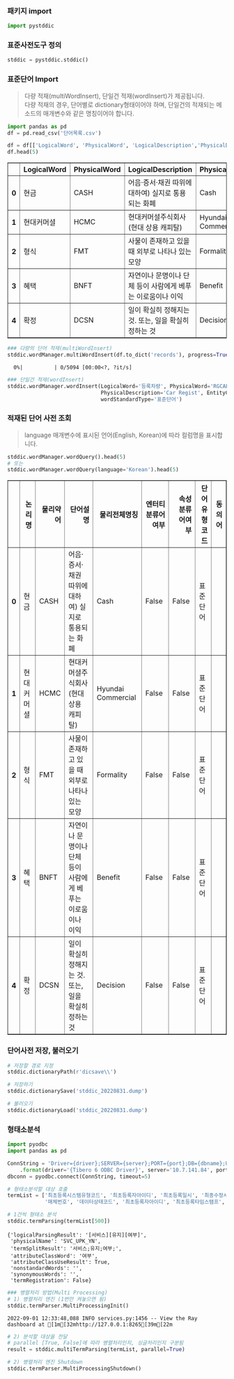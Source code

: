 ### 패키지 import


```python
import pystddic
```

### 표준사전도구 정의


```python
stddic = pystddic.stddic()
```

### 표준단어 Import
> 다량 적재(multiWordInsert), 단일건 적재(wordInsert)가 제공됩니다. <br>
> 다량 적재의 경우, 단어별로 dictionary형태이어야 하며, 단일건의 적재되는 메소드의 매개변수와 같은 명칭이어야 합니다. <br>


```python
import pandas as pd
df = pd.read_csv('단어목록.csv')

df = df[['LogicalWord', 'PhysicalWord', 'LogicalDescription','PhysicalDescription', 'EntityClassWord', 'AttributeClassWord', 'wordStandardType']]
df.head(5)
```

<table border="1" class="dataframe">
  <thead>
    <tr style="text-align: right;">
      <th></th>
      <th>LogicalWord</th>
      <th>PhysicalWord</th>
      <th>LogicalDescription</th>
      <th>PhysicalDescription</th>
      <th>EntityClassWord</th>
      <th>AttributeClassWord</th>
      <th>wordStandardType</th>
    </tr>
  </thead>
  <tbody>
    <tr>
      <th>0</th>
      <td>현금</td>
      <td>CASH</td>
      <td>어음·증서·채권 따위에 대하여) 실지로 통용되는 화폐</td>
      <td>Cash</td>
      <td>False</td>
      <td>False</td>
      <td>표준단어</td>
    </tr>
    <tr>
      <th>1</th>
      <td>현대커머셜</td>
      <td>HCMC</td>
      <td>현대커머셜주식회사(현대 상용 캐피탈)</td>
      <td>Hyundai Commercial</td>
      <td>False</td>
      <td>False</td>
      <td>표준단어</td>
    </tr>
    <tr>
      <th>2</th>
      <td>형식</td>
      <td>FMT</td>
      <td>사물이 존재하고 있을 때 외부로 나타나 있는 모양</td>
      <td>Formality</td>
      <td>False</td>
      <td>False</td>
      <td>표준단어</td>
    </tr>
    <tr>
      <th>3</th>
      <td>혜택</td>
      <td>BNFT</td>
      <td>자연이나 문명이나 단체 등이 사람에게 베푸는 이로움이나 이익</td>
      <td>Benefit</td>
      <td>False</td>
      <td>False</td>
      <td>표준단어</td>
    </tr>
    <tr>
      <th>4</th>
      <td>확정</td>
      <td>DCSN</td>
      <td>일이 확실히 정해지는 것. 또는, 일을 확실히 정하는 것</td>
      <td>Decision</td>
      <td>False</td>
      <td>False</td>
      <td>표준단어</td>
    </tr>
  </tbody>
</table>
</div>




```python
### 다량의 단어 적재(multiWordInsert)
stddic.wordManager.multiWordInsert(df.to_dict('records'), progress=True) 
```


      0%|          | 0/5094 [00:00<?, ?it/s]



```python
### 단일건 적재(wordInsert)
stddic.wordManager.wordInsert(LogicalWord='등록차량', PhysicalWord='RGCAR', LogicalDescription='차량이 등록되었다는 복합 단어', \
                              PhysicalDescription='Car Regist', EntityClassWord=False, AttributeClassWord=False, \
                              wordStandardType='표준단어')
```

### 적재된 단어 사전 조회
> language 매개변수에 표시된 언어(English, Korean)에 따라 컬럼명을 표시합니다.


```python
stddic.wordManager.wordQuery().head(5)
# 또는
stddic.wordManager.wordQuery(language='Korean').head(5)
```

<table border="1" class="dataframe">
  <thead>
    <tr style="text-align: right;">
      <th></th>
      <th>논리명</th>
      <th>물리약어</th>
      <th>단어설명</th>
      <th>물리전체명칭</th>
      <th>엔터티분류어여부</th>
      <th>속성분류어여부</th>
      <th>단어유형코드</th>
      <th>동의어</th>
    </tr>
  </thead>
  <tbody>
    <tr>
      <th>0</th>
      <td>현금</td>
      <td>CASH</td>
      <td>어음·증서·채권 따위에 대하여) 실지로 통용되는 화폐</td>
      <td>Cash</td>
      <td>False</td>
      <td>False</td>
      <td>표준단어</td>
      <td></td>
    </tr>
    <tr>
      <th>1</th>
      <td>현대커머셜</td>
      <td>HCMC</td>
      <td>현대커머셜주식회사(현대 상용 캐피탈)</td>
      <td>Hyundai Commercial</td>
      <td>False</td>
      <td>False</td>
      <td>표준단어</td>
      <td></td>
    </tr>
    <tr>
      <th>2</th>
      <td>형식</td>
      <td>FMT</td>
      <td>사물이 존재하고 있을 때 외부로 나타나 있는 모양</td>
      <td>Formality</td>
      <td>False</td>
      <td>False</td>
      <td>표준단어</td>
      <td></td>
    </tr>
    <tr>
      <th>3</th>
      <td>혜택</td>
      <td>BNFT</td>
      <td>자연이나 문명이나 단체 등이 사람에게 베푸는 이로움이나 이익</td>
      <td>Benefit</td>
      <td>False</td>
      <td>False</td>
      <td>표준단어</td>
      <td></td>
    </tr>
    <tr>
      <th>4</th>
      <td>확정</td>
      <td>DCSN</td>
      <td>일이 확실히 정해지는 것. 또는, 일을 확실히 정하는 것</td>
      <td>Decision</td>
      <td>False</td>
      <td>False</td>
      <td>표준단어</td>
      <td></td>
    </tr>
  </tbody>
</table>
</div>



### 단어사전 저장, 불러오기


```python
# 저장할 경로 지정
stddic.dictionaryPath(r'dicsave\\')
```


```python
# 저장하기
stddic.dictionarySave('stddic_20220831.dump')
```


```python
# 불러오기
stddic.dictionaryLoad('stddic_20220831.dump')
```

### 형태소분석


```python
import pyodbc
import pandas as pd

ConnString = 'Driver={driver};SERVER={server};PORT={port};DB={dbname};UID={uid};PWD={pwd};'\
    .format(driver='{Tibero 6 ODBC Driver}', server='10.7.141.84', port='1521', dbname='DATAWARE', uid='dtwareadm', pwd='Encore##5868')
dbconn = pyodbc.connect(ConnString, timeout=5)
```


```python
# 형태소분석할 대상 호출
termList = ['최초등록시스템유형코드', '최초등록자아이디', '최초등록일시', '최종수정시스템유형코드', '최종수정자아이디', '최종수정일시', '고객관리번호', '가입신청번호', '법인가입자번호', '고객유형코드', '회원신청유형코드', '계약번호', '레드멤버스보유차종코드', 'ALP카드유형코드', '모집채널코드', '모집인지점코드', '모집인명', '모집인사원번호', '접수일시', '최초등록일시', '최초등록자아이디', '최종수정일시', '최종수정자아이디', '가입신청번호', '상호명', '사업자등록번호', '법인등록번호', '고객유형코드', '대표자명', '직장우편번호', '직장주소', '직장상세주소', '직장건물관리번호', '직장전화지역통신사번호', '직장전화앞자리번호', '직장전화뒷자리번호', '담당자전화지역통신사번호', '담당자전화앞자리번호', '담당자전화뒷자리번호', '담당자휴대폰전화지역통신사번호', '담당자휴대폰전화앞자리번호', '담당자휴대폰전화뒷자리번호', '담당자이메일주소', '담당자직장명', '담당자부서명', '담당자직위명', '담당자명', '회원신청유형코드', '계약번호', '해약여부', '차대번호', '레드멤버스보유차종코드', '보유차종년월', '차량번호', '카드수령유형코드', 'DM수신여부', 'SMS수신여부', '마일리지SMS수신여부', '이메일수신여부', 'DM수신유형코드', '개인정보수집활용동의여부', '서류징구여부', '고객사인여부', 'ALP안내문수령채널코드', '카드신청유형코드', 'ALP카드유형코드', '현대카드번호', '모집채널코드', '모집인지점코드', '모집인명', '모집인사원번호', '접수일시', '현대카드신청서번호', '최초등록일시', '최초등록자아이디', '최종수정일시', '최종수정자아이디', '카드수령우편번호', '카드수령지주소', '카드수령지상세주소', '카드수령지건물관리번호', '회원고유번호', '직장참고주소', '카드수령지참고주소', '텔레마케팅수신동의여부', '광고성정보수신동의여부', '사업자등록번호', '상호명', '법인등록번호', '고객가입경로코드', '회원가입일시', '회원고유번호', '고객관리번호', '고객유형코드', '법인상태코드', '법인업체유형코드', '영리고객유형코드', '업체코드', '업종명', '대표자명', '업태명', '종목명', '법인사업자명', '직장우편번호', '직장주소', '직장상세주소', '직장주소수정일시', '직장주소수정시스템코드', '직장주소수정사원번호', '직장건물관리번호', '직장전화지역통신사번호', '직장전화앞자리번호', '직장전화뒷자리번호', '직장전화번호수정일시', '직장전화번호수정시스템코드', '직장전화번호수정사원번호', '기타전화지역통신사번호', '기타전화앞자리번호', '기타전화뒷자리번호', '담당자명', '담당자부서명', '담당자직위명', '담당자전화지역통신사번호', '담당자전화앞자리번호', '담당자전화뒷자리번호', '담당자휴대폰전화지역통신사번호', '담당자휴대폰전화앞자리번호', '담당자휴대폰전화뒷자리번호', '담당자이메일주소', '카드수령유형코드', 'DM수신여부', 'SMS수신여부', '마일리지SMS수신여부', '이메일수신여부', 'DM수신유형코드', '개인정보수집활용동의여부', '등록시스템유형코드', '최초등록자아이디', '최초등록일시', '수정시스템유형코드', '최종수정자아이디', '최종수정일시', '카드수령우편번호', '카드수령지주소', '카드수령지상세주소', '카드수령지건물관리번호', '고객식별번호', '직장참고주소', '카드수령지참고주소', '제휴사연계고객CI번호', '텔레마케팅수신동의여부', '광고성정보수신동의여부', '사업자등록번호', '수신유형코드', '수신여부', '최종수정시스템유형코드', '최종수정자아이디', '최종수정일시', '사업자등록번호', '회원고유번호', '수정이전대표자명', '수정이후대표자명', '최종수정시스템유형코드', '최종수정자아이디', '최종수정일시', '사업자등록번호', '수정이전법인번호', '수정이후법인번호', '최종수정시스템유형코드', '최종수정자아이디', '최종수정일시', '사업자등록번호', '수정이전상호명', '수정이후상호명', '최종수정시스템유형코드', '최종수정자아이디', '최종수정일시', '사업자등록번호', '법인전화번호유형코드', '법인전화지역통신사번호', '법인전화앞자리번호', '법인전화뒷자리번호', '최종수정시스템유형코드', '최종수정자아이디', '최종수정일시', '카드수령지유형코드', '최종수정시스템유형코드', '최종수정일시', '최종수정자아이디', '회원고유번호', '최신회원가입신청서번호', '카드요청유형코드', '회원고유번호', '고객관리번호', '카드수령자명', '직위명', '부서명', '배송방법코드', '발급요청카드수', '연락처유형코드', '연락처전화지역통신사번호', '연락처전화앞자리번호', '연락처전화뒷자리번호', '카드수령지유형코드', '카드수령지우편번호', '카드수령지주소', '카드수령지상세주소', '카드수령지참고주소', '카드수령지건물관리번호', '발급요청채널코드', '모집인지점코드', '모집인사원번호', '최초등록일시', '최초등록자아이디', '최종수정일시', '최종수정자아이디', 'ALP카드유형코드', '송수신문순번', '등록순번', '송수신문유형코드', '카드브랜드코드', '기준일시', '마일리지회원번호', '회원명', '카드수령유형코드', '자택주소우편번호', '자택주소', '자택상세주소', '직장우편번호', '직장주소', '직장상세주소', '최초등록일시', '최초등록자아이디', '최종수정일시', '최종수정자아이디', '회원고유번호', '자택참고주소', '직장참고주소', '자택건물관리번호', '직장건물관리번호', '요청번호', '마일리지회원번호암호화', '발송아이디', '회원고유번호', '고객관리번호', '회원명', '기본우편번호', '기본주소', '기본상세주소', '기본참고주소', '요청유형코드', '요청주소유형코드', '요청우편번호', '요청주소', '요청상세주소', '요청참고주소', '배송방법코드', '요청사유내용', '요청일시', '요청사원번호', '처리상태코드', '처리사유내용', '접수일시', '접수사원번호', '최초등록일시', '최초등록자아이디', '최종수정일시', '최종수정자아이디', '기본주소유형코드', '기본배송유형코드', '송수신문순번', '등록순번', '송수신문유형코드', '카드브랜드코드', '기준일시', '마일리지회원번호암호화', '반송일시', '반송사유코드', '사유내용', '최초등록일시', '최초등록자아이디', '최종수정일시', '최종수정자아이디', '회원고유번호', '배송방법유형코드', '송수신문순번', '등록순번', '송수신문유형코드', '카드브랜드코드', '기준일시', '마일리지회원번호암호화', '반송일시', '반송사유코드', '사유내용', '최초등록일시', '최초등록자아이디', '최종수정일시', '최종수정자아이디', '회원고유번호', '사업자등록번호', '주소유형코드', '우편번호', '과거도로명주소', '상세주소', '최종수정시스템유형코드', '최종수정자아이디', '최종수정일시', '건물관리번호', '참고주소', '사업자등록번호', '수정사업자등록번호', '고객관리번호', '수정고객관리번호', '작업설명내용', '최종수정자아이디', '최종수정일시', '상세내용', '사업자등록번호', '수정이전담당자명', '수정이후담당자명', '최종수정시스템유형코드', '최종수정자아이디', '최종수정일시', '회원고유번호', '담당자전화지역통신사번호', '담당자전화앞자리번호', '담당자전화뒷자리번호', '담당자이메일주소', '담당자휴대폰전화지역통신사번호', '담당자휴대폰전화앞자리번호', '담당자휴대폰전화뒷자리번호', '담당자부서명', '담당자직위명', '담당자명', '작업년월일', '탈퇴처리유형코드', '회원고유번호', '상태코드', '작업테이블번호', '작업테이블명', '작업수', '스팅어멤버십회원명', '수신자주소', '생년월일년월일', '성별코드', '전담정비업체코드', '사용여부', '최초등록자아이디', '최초등록일시', '최종수정자아이디', '최종수정일시', '휴대폰전화번호', '수정일시', '신청년월일', '신청순번', '마일리지서비스아이디', '마일리지가맹점아이디', '신청유형코드', '법인통장여부', '신청내용', '진행상태코드', '신청자명', '관리자코멘트내용', '최초등록자아이디', '최초등록일시', '최종수정자아이디', '최종수정일시', '마일리지거래관리번호', '마일리지아이디', '마일리지약어명', '사인관리번호', '가맹점아이디', '가맹점주문번호', '영업소코드', '마일리지승인금액', '마일리지승인금액사인내용', '마일리지승인상태코드', '수집일시', '수집상태코드', '미사용식별값', '회원명', '영업소담당자명', '제휴사승인번호', '제휴사승인일시', '최초등록자아이디', '최초등록일시', '최종수정자아이디', '최종수정일시', '고객생년월일번호', '제휴사연계본인확인값', '마일리지아이디', '가맹점상태코드', '가맹점상태수정일시', '가맹점상태수정사유코드', '가맹점오픈일시', '마일리지명', '가맹점폐쇄일시', '마일리지약어명', '마일리지가맹점아이디', '외부마일리지여부', '세금계산서사업자등록번호', '정산대상사업자등록번호', '마일리지수수료조건아이디', '최초등록자아이디', '최초등록일시', '최종수정자아이디', '최종수정일시', '승인거래정산유형코드', '입출금유형코드', '납부자번호', '청구서발송유형코드', '연속연체수', '누적연체수', '서비스유지여부', '불량가맹점여부', '부가가치세포함여부', '가맹점수기지급여부', '불량가맹점등록일시', '불량가맹점등록사유내용', '협력업체동의번호', '가입신청번호', '상용차량여부', '협력업체코드', '제3자정보제공동의여부', '필수여부', '최초등록자아이디', '최초등록일시', '최종수정자아이디', '최종수정일시', '회원고유번호', '제휴사연계본인확인값', '최초등록일시', '최초등록자아이디', '탈퇴채널코드', '탈퇴일시', '탈퇴처리사원번호', '고객관리번호', '회원가입일시', '사업자등록번호', '이메일유형코드', '이메일주소', '최종수정시스템유형코드', '최종수정자아이디', '최종수정일시', '사업자등록번호', '상호명', '법인등록번호', '고객가입경로코드', '회원가입일시', '회원고유번호', '고객유형코드', '법인상태코드', '배송방법유형코드', '송수신문순번', '등록순번', '송수신문유형코드', '카드브랜드코드', '마일리지회원번호암호화', 'ALP카드발송결과코드', 'ALP카드수령일시', 'ALP카드수취인관계코드', '반송사유코드', 'ALP카드배송업체명', '수취인명', '회원고유번호', '마일리지회원번호암호화', '사인관리번호', '카드발행일시', '카드발행명세수집시작일시', '카드발행명세수집마감일시', '카드발행명세수집마감예정일시', '정산상태코드', '정산유형코드', '카드발행집계일시', '카드발행가맹점아이디', '카드발행유형코드', '청구지급번호', '최초등록자아이디', '최초등록일시', '최종수정자아이디', '최종수정일시', '카드발행가맹점아이디', '가맹점상태코드', '가맹점상태수정일시', '가맹점상태수정사유코드', '가맹점오픈일시', '가맹점폐쇄일시', '세금계산서사업자등록번호', '정산대상사업자등록번호', '마일리지수수료조건아이디', '최초등록자아이디', '최초등록일시', '최종수정자아이디', '최종수정일시', '승인거래정산유형코드', '입출금유형코드', '납부자번호', '청구서발송유형코드', '연속연체수', '누적연체수', '서비스유지여부', '불량가맹점여부', '부가가치세포함여부', '가맹점수기지급여부', '불량가맹점등록일시', '불량가맹점등록사유내용', '카드발행신청번호', '가입신청번호', '카드번호', '가계구성원관계코드', '발행사유코드', '발행진행상태코드', '카드반송유형코드', 'ALP카드신청일시', 'ALP카드유형코드', '현대카드번호', '카드발행일시', '회원고유번호', '카드별마일리지변동번호', '마일리지회원번호암호화', '마일리지거래관리번호', '회원고유번호', '가맹점주문번호', '마일리지정보수정일시', '거래유형코드', '변동마일리지금액', '변동이후현재마일리지금액', '변동이후가용마일리지금액', '금액사인내용', '마일리지수집처리여부', '원거래번호', '마일리지본사분담금액', '제휴사분담금액', '취소여부', '마일리지가맹점아이디', '최초등록자아이디', '최초등록일시', '최종수정자아이디', '최종수정일시', '가용화년월일', '가용화여부', '분실접수번호', '카드번호', '분실일시', '분실사유코드', '분실접수일시', '분실접수채널코드', '연락처전화번호', '최초등록일시', '최초등록자아이디', '회원고유번호', '마일리지회원번호암호화', '배송메모내용', '최초등록자아이디', '최초등록일시', '최종수정자아이디', '최종수정일시', '차대번호', '분실접수번호', '카드번호', '재발행사유코드', '재발행신청일시', '채널유형코드', '카드수령우편번호', '카드수령지주소', '카드수령지상세주소', 'ALP카드유형코드', '현대카드번호', '카드발행일시', '최초등록일시', '최초등록자아이디', '건물관리번호', '카드수령유형코드', '배송유형코드', '회원고유번호', '카드수령지참고주소', '고객유형코드', '요청자명', '요청일시', '수령자명', '연락처전화지역통신사번호', '연락처전화앞자리번호', '연락처전화뒷자리번호', '커리큘럼번호', '참고주소', '건물관리번호', '입력시스템유형코드', '입력사원번호', '입력일시', '채널유형코드', '최종수정사원번호', '최종수정일시', '담당사원번호', '조직유형코드', '조직코드', '카마스터명', '호칭명', '직군코드', '직무코드', '직위코드', '직급코드', '사원여부', '퇴직여부', '퇴직년월일', '퇴직사유내용', '인사부서코드', '입력시스템유형코드', '입력사원번호', '입력일시', '채널유형코드', '최종수정사원번호', '최종수정일시', '고객생년월일번호암호화', '조직유형코드', '조직코드', '전화번호', '팩스전화번호', '도로명주소우편번호', '도로명주소', '도로명상세주소', '참고주소', '건물관리번호', '입력시스템유형코드', '입력사원번호', '입력일시', '채널유형코드', '최종수정사원번호', '최종수정일시', '조직유형코드', '조직코드', '상용업체유형코드', '상위단계조직코드', '조직구분명', '부서장사원번호', '지점판촉그룹코드', '지점평가그룹코드', '인사부서코드', '야간정비가능여부', '종료여부', '차량점검대행가능코드', '해지년월일', '출장정비서비스가능코드', '입력시스템유형코드', '입력사원번호', '입력일시', '채널유형코드', '최종수정사원번호', '최종수정일시', '이벤트번호', '이벤트명', '이벤트유형코드', '발행계획타임스탬프', '시작타임스탬프', '종료타임스탬프', '경품지급방법코드', '미사용속성값7', '이벤트대표이미지값', '위치정보내용', '이벤트URL주소', '이벤트내용L', '승인자아이디', '이벤트적용아이디', '이벤트상태코드', '이벤트활성화상태코드', '이벤트템플릿번호', '최초등록자아이디', '최초등록타임스탬프', '최종수정자아이디', '최종수정타임스탬프', '취소타임스탬프', '실제발행타임스탬프', '이벤트코드', '승인거부사유내용', '승인타임스탬프', '재확인타임스탬프', '접두사명', '배경칼라값', '차종코드', '등록자부서명', '등록사원번호', '등록자명', '반응형태여부', '이벤트코드명', 'CRM이벤트번호', '일자이내순서', '신규상태년월일', '실제발행취소타임스탬프', '임직원제한여부', '이벤트참가휴대폰파일명', '이벤트참가휴대폰전화번호수', '최소연령', '방문자수', '등록자수', '룰렛허용여부', '룰렛폰트명', '룰렛폰트크기', '룰렛폰트칼라값', '룰렛당첨율', '브랜드번호', '룰렛메시지내용', '당첨메시지내용', '낙첨메시지내용', '이벤트템플릿번호', '템플릿명', '템플릿설명내용', '템플릿유형코드', '템플릿내용L', '상태코드', '최초등록자아이디', '최초등록타임스탬프', '최종수정자아이디', '최종수정타임스탬프', '복사템플릿번호', '배경칼라값', '브랜드번호', '이벤트템플릿브랜드번호', '이벤트템플릿번호', '브랜드번호', '최초등록자아이디', '최초등록타임스탬프', '최종수정자아이디', '최종수정타임스탬프', '이벤트배정번호', '이벤트번호', '사용자아이디', '데이터상태코드', '최초등록자아이디', '최초등록타임스탬프', '최종수정자아이디', '최종수정타임스탬프', '이벤트컨텐츠번호', '이벤트번호', '이벤트템플릿번호', '이벤트내용L', '최초등록자아이디', '최초등록타임스탬프', '최종수정자아이디', '최종수정타임스탬프', '페이지번호', '반응형태여부', '페이지라벨명', '이벤트데이터번호', '필드명', '필드내용L', '필드CRM코드', '이벤트번호', '최초등록자아이디', '최초등록타임스탬프', '최종수정자아이디', '최종수정타임스탬프', '이벤트참고번호', '고정컬럼여부', '필수여부', '이벤트삭제번호', '이벤트명', '이벤트유형코드', '발행계획타임스탬프', '시작타임스탬프', '경품지급방법코드', '미사용속성값7', '이벤트대표이미지값', '위치정보내용', '이벤트URL주소', '이벤트내용L', '승인자아이디', '이벤트적용아이디', '이벤트상태코드', '이벤트활성화상태코드', '이벤트템플릿번호', '최초등록자아이디', '최초등록타임스탬프', '최종수정자아이디', '최종수정타임스탬프', '발행취소타임스탬프', '실제발행타임스탬프', '이벤트코드', '승인거부사유내용', '승인타임스탬프', '재확인타임스탬프', '접두사명', '배경칼라값', '차종코드', '등록자부서명', '등록사원번호', '등록자명', '반응형태여부', '이벤트코드명', 'CRM이벤트번호', '일자이내순서', '신규상태년월일', '실제발행취소타임스탬프', '임직원제한여부', '이벤트참가휴대폰파일명', '이벤트참가휴대폰전화번호수', '최소연령', '룰렛허용여부', '룰렛폰트명', '룰렛폰트크기', '룰렛폰트칼라값', '룰렛당첨율', '브랜드번호', '방문자수', '등록자수', '이벤트번호', '룰렛메시지내용', '당첨메시지내용', '낙첨메시지내용', '이벤트매체번호', '이벤트번호', '매체번호', '이벤트매체상태코드', '최초등록자아이디', '최초등록타임스탬프', '최종수정자아이디', '최종수정타임스탬프', '이벤트컨텐츠번호', '이벤트설문번호', '이벤트번호', '질문번호', '발송상태코드', '최초등록자아이디', '최초등록타임스탬프', '최종수정자아이디', '최종수정타임스탬프', '파일번호', '참고유형명', '파일명', '이벤트참고번호', '삭제유형코드', '호출URL주소', '경품번호', '이벤트번호', '매체번호', '상품페이지URL주소', '경품순위', '경품명', '경품수량', '경품설명내용', '경품상태코드', '최초등록자아이디', '최초등록타임스탬프', '최종수정자아이디', '최종수정타임스탬프', '룰렛순번', '룰렛칼라값', '이벤트당첨여부', '경품번호', '이벤트번호', '경품명', '룰렛칼라값', '룰렛순번', '최초등록자아이디', '최초등록타임스탬프', '최종수정자아이디', '최종수정타임스탬프', '경품상태코드', '매체번호', '파일업로드유형코드', '카테고리코드', '비공개업로드여부', '파일명', '파일URL주소', '대체사진경로주소', '매체설명내용', '파일확장자명', '업로드파일크기', '서버경로주소', '매체상태코드', '최초등록자아이디', '최초등록타임스탬프', '최종수정자아이디', '최종수정타임스탬프', '썸네일URL주소', '메뉴번호', '메뉴명', '메뉴URL주소', '메뉴설명내용', '정렬순서', '사이트유형코드', '메뉴아이디', '최초등록자아이디', '최초등록타임스탬프', '최종수정자아이디', '최종수정타임스탬프', '시작타임스탬프', '종료타임스탬프', '메시지발송번호', '메시지템플릿번호', '최초등록자아이디', '최초등록타임스탬프', '최종수정자아이디', '최종수정타임스탬프', '방문자이벤트번호', '메시지번호', '발송자번호', '발송휴대폰전화번호', '메시지컨텐츠내용', '공지사항첨부파일번호', '공지사항번호',\
            '매체번호', '데이터상태코드', '최초등록자아이디', '최초등록타임스탬프', '최종수정자아이디', '최종수정타임스탬프', '권한번호', '역할번호', '메뉴번호', '권한코드', '최초등록자아이디', '최초등록타임스탬프', '최종수정자아이디', '최종수정타임스탬프', '역할번호', '역할명', '역할설명내용', '데이터상태코드', '최초등록자아이디', '최초등록타임스탬프', '최종수정자아이디', '최종수정타임스탬프', '하위약관번호', '약관번호', '약관코드', '약관버전명', '컨텐츠내용L', '데이터상태코드', '최초등록자아이디', '최초등록타임스탬프', '최종수정자아이디', '최종수정타임스탬프', '약관제목명', '동의문구내용', '통합CRM연동상태코드', '필수동의여부', '약관순번', '설문답변번호', '설문질문번호', '답변내용', '최초등록타임스탬프', '답변고객내용', '설문순번', '기타입력내용', '응답자아이디', '설문질문번호', '질문내용', '질문유형명', '최초등록타임스탬프', '방문자이벤트번호', '설문순번', '질문번호', '종료타임스탬프', '주소코드', '주소명', '주소단계코드', '시스템유형코드', 'EAI전송년월일', 'EAI순번', '담당사원번호', '직장전화번호', '담당자휴대폰전화번호', '자택전화번호', '우선이메일유형코드', '이메일주소1', '이메일주소2', '이메일주소3', '주소기재유형코드', '도로명주소우편번호', '도로명주소', '도로명상세주소', '참고주소', '건물관리번호', '입력시스템유형코드', '입력사원번호', '입력일시', '채널유형코드', '최종수정사원번호', '최종수정일시', 'EAI처리일시', 'EAI결과유형코드', 'EAI메시지내용', '시스템적용일시', '시스템적용여부', '미적용메시지내용', '시스템유형코드', 'EAI전송년월일', 'EAI순번', '담당사원번호', '조직유형코드', '조직코드', '카마스터명', '호칭명', '직군코드', '직무코드', '직위코드', '직급코드', '사원여부', '퇴직여부', '퇴직년월일', '퇴직사유내용']
```


```python
# 1건씩 형태소 분석
stddic.termParsing(termList[500])
```




    {'logicalParsingResult': '[서비스][유지][여부]',
     'physicalName': 'SVC_UPK_YN',
     'termSplitResult': '서비스;유지;여부;',
     'attributeClassWord': '여부',
     'attributeClassUseResult': True,
     'nonstandardWords': '',
     'synonymousWords': '',
     'termRegistration': False}




```python
### 병렬처리 방법(Multi Processing)
# 1) 병렬처리 엔진 (1번만 켜놓으면 됨)
stddic.termParser.MultiProcessingInit()
```

    2022-09-01 12:33:48,088	INFO services.py:1456 -- View the Ray dashboard at [1m[32mhttp://127.0.0.1:8265[39m[22m
    


```python
# 2) 분석할 대상을 전달
# parallel [True, False]에 따라 병렬처리인지, 싱글처리인지 구분됨
result = stddic.multiTermParsing(termList, parallel=True)
```


```python
# 2) 병렬처리 엔진 Shutdown
stddic.termParser.MultiProcessingShutdown()
```
